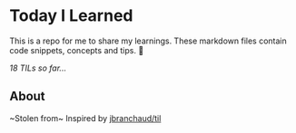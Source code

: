 # Today I Learned
This is a repo for me to share my learnings. These markdown files contain code snippets, concepts and tips. 🧠

_18 TILs so far..._

## About
~Stolen from~ Inspired by [jbranchaud/til](https://github.com/jbranchaud/til)
